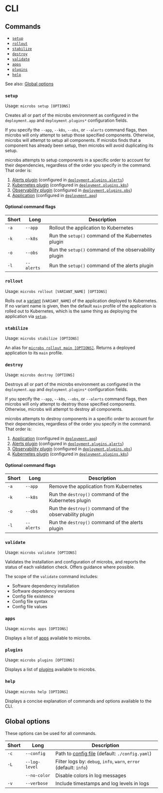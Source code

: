 # [](cli)CLI

## Commands

* [`setup`](#setup)
* [`rollout`](#rollout)
* [`stabilize`](#stabilize)
* [`destroy`](#destroy)
* [`validate`](#validate)
* [`apps`](#apps)
* [`plugins`](#plugins)
* [`help`](#help)

See also: [Global options](#global-options)


### [](setup)`setup`

Usage: `microbs setup [OPTIONS]`

Creates all or part of the microbs environment as configured in the
`deployment.app` and `deployment.plugins*` configuration fields.

If you specify the `--app`, `--k8s`, `--obs`, or `--alerts` command flags, then
microbs will only attempt to setup those specified components. Otherwise,
microbs will attempt to setup all components. If microbs finds that a component
has already been setup, then microbs will avoid duplicating its setup.

microbs attempts to setup components in a specific order to account for their
dependencies, regardless of the order you specify in the command. That order is:

1. [Alerts plugin](/docs/plugins/alerts) (configured in [`deployment.plugins.alerts`](/docs/usage/configuration#deployment.plugins.alerts))
2. [Kubernetes plugin](/docs/plugins/kubernetes) (configured in [`deployment.plugins.k8s`](/docs/usage/configuration#deployment.plugins.k8s))
3. [Observability plugin](/docs/plugins/observability) (configured in [`deployment.plugins.obs`](/docs/usage/configuration#deployment.plugins.obs))
4. [Application](/docs/apps) (configured in [`deployment.app`](/docs/usage/configuration#deployment.app))

#### Optional command flags

|Short|Long|Description|
|-----|----|-----------|
|`-a`|`--app`|Rollout the application to Kubernetes|
|`-k`|`--k8s`|Run the `setup()` command of the Kubernetes plugin|
|`-o`|`--obs`|Run the `setup()` command of the observability plugin|
|`-l`|`--alerts`|Run the `setup()` command of the alerts plugin|


### [](rollout)`rollout`

Usage: `microbs rollout [VARIANT_NAME] [OPTIONS]`

Rolls out a [variant](/docs/overview/concepts/#variants) (`VARIANT_NAME`) of the
application deployed to Kubernetes. If no variant name is given, then the
default `main` profile of the application is rolled out to Kubernetes, which is
the same thing as deploying the application via [`setup`](#setup).


### [](stabilize)`stabilize`

Usage: `microbs stabilize [OPTIONS]`

An alias for [`microbs rollout main [OPTIONS]`](#rollout). Returns a deployed
application to its `main` profile.


### [](destroy)`destroy`

Usage: `microbs destroy [OPTIONS]`

Destroys all or part of the microbs environment as configured in the
`deployment.app` and `deployment.plugins*` configuration fields.

If you specify the `--app`, `--k8s`, `--obs`, or `--alerts` command flags, then
microbs will only attempt to destroy those specified components. Otherwise,
microbs will attempt to destroy all components.

microbs attempts to destroy components in a specific order to account for their
dependencies, regardless of the order you specify in the command. That order is:

1. [Application](/docs/apps) (configured in [`deployment.app`](/docs/usage/configuration#deployment.app))
2. [Alerts plugin](/docs/plugins/alerts) (configured in [`deployment.plugins.alerts`](/docs/usage/configuration#deployment.plugins.alerts))
3. [Observability plugin](/docs/plugins/observability) (configured in [`deployment.plugins.obs`](/docs/usage/configuration#deployment.plugins.obs))
4. [Kubernetes plugin](/docs/plugins/kubernetes) (configured in [`deployment.plugins.k8s`](/docs/usage/configuration#deployment.plugins.k8s))

#### Optional command flags

|Short|Long|Description|
|-----|----|-----------|
|`-a`|`--app`|Remove the application from Kubernetes|
|`-k`|`--k8s`|Run the `destroy()` command of the Kubernetes plugin|
|`-o`|`--obs`|Run the `destroy()` command of the observability plugin|
|`-l`|`--alerts`|Run the `destroy()` command of the alerts plugin|


### [](validate)`validate`

Usage: `microbs validate [OPTIONS]`

Validates the installation and configuration of microbs, and reports the status
of each validation check. Offers guidance where possible.

The scope of the `validate` command includes:

* Software dependency installation
* Software dependency versions
* Config file existence
* Config file syntax
* Config file values


### [](apps)`apps`

Usage: `microbs apps [OPTIONS]`

Displays a list of [apps](/docs/apps) available to microbs.


### [](plugins)`plugins`

Usage: `microbs plugins [OPTIONS]`

Displays a list of [plugins](/docs/plugins) available to microbs.


### [](help)`help`

Usage: `microbs help [OPTIONS]`

Displays a concise explanation of commands and options available to the CLI.


## [](global-options)Global options

These options can be used for all commands.

|Short|Long|Description|
|-----|----|-----------|
|`-c`|`--config`|Path to [config file](/docs/usage/configuration) (default: `./config.yaml`)|
|`-L`|`--log-level`|Filter logs by: `debug`, `info`, `warn`, `error` (default: `info`)|
||`--no-color`|Disable colors in log messages|
|`-v`|`--verbose`|Include timestamps and log levels in logs|
